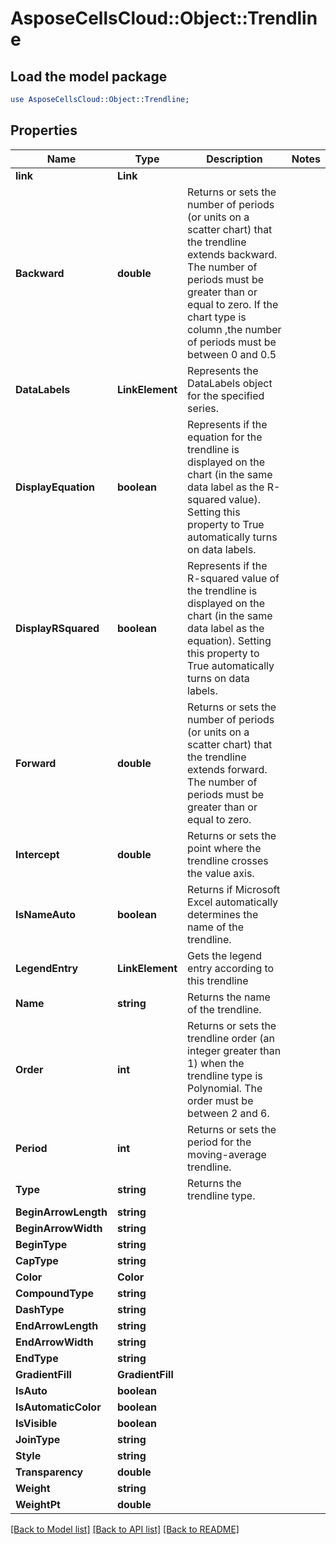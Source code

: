 # AsposeCellsCloud::Object::Trendline 

## Load the model package
```perl
use AsposeCellsCloud::Object::Trendline;
```

## Properties
Name | Type | Description | Notes
------------ | ------------- | ------------- | -------------
**link** | **Link** |  |
**Backward** | **double** | Returns or sets the number of periods (or units on a scatter chart) that the trendline extends backward.                         The number of periods must be greater than or equal to zero.                        If the chart type is column ,the number of periods must be between 0 and 0.5 |
**DataLabels** | **LinkElement** | Represents the DataLabels object for the specified series. |
**DisplayEquation** | **boolean** | Represents if the equation for the trendline is displayed on the chart (in the same data label as the R-squared value). Setting this property to True automatically turns on data labels. |
**DisplayRSquared** | **boolean** | Represents if the R-squared value of the trendline is displayed on the chart (in the same data label as the equation). Setting this property to True automatically turns on data labels. |
**Forward** | **double** | Returns or sets the number of periods (or units on a scatter chart) that the trendline extends forward.                        The number of periods must be greater than or equal to zero. |
**Intercept** | **double** | Returns or sets the point where the trendline crosses the value axis. |
**IsNameAuto** | **boolean** | Returns if Microsoft Excel automatically determines the name of the trendline. |
**LegendEntry** | **LinkElement** | Gets the legend entry according to this trendline |
**Name** | **string** | Returns the name of the trendline. |
**Order** | **int** | Returns or sets the trendline order (an integer greater than 1) when the trendline type is Polynomial.                         The order must be between 2 and 6. |
**Period** | **int** | Returns or sets the period for the moving-average trendline. |
**Type** | **string** | Returns the trendline type. |
**BeginArrowLength** | **string** |  |
**BeginArrowWidth** | **string** |  |
**BeginType** | **string** |  |
**CapType** | **string** |  |
**Color** | **Color** |  |
**CompoundType** | **string** |  |
**DashType** | **string** |  |
**EndArrowLength** | **string** |  |
**EndArrowWidth** | **string** |  |
**EndType** | **string** |  |
**GradientFill** | **GradientFill** |  |
**IsAuto** | **boolean** |  |
**IsAutomaticColor** | **boolean** |  |
**IsVisible** | **boolean** |  |
**JoinType** | **string** |  |
**Style** | **string** |  |
**Transparency** | **double** |  |
**Weight** | **string** |  |
**WeightPt** | **double** |  |  

[[Back to Model list]](../README.md#documentation-for-models) [[Back to API list]](../README.md#documentation-for-api-endpoints) [[Back to README]](../README.md)

